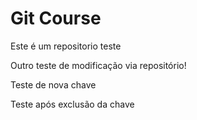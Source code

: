 # Git Course

Este é um repositorio teste 

Outro teste de modificação via repositório!

Teste de nova chave

Teste após exclusão da chave

